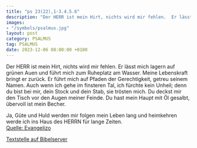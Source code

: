 ```yaml
---
title: "ps 23(22),1-3.4.5.6"
description: "Der HERR ist mein Hirt, nichts wird mir fehlen.  Er lässt mich lagern auf grünen Auen und führt mich zum Ruheplatz am Wasser. Meine Lebenskraft bringt er zurück. Er führt mich auf Pfaden der Gerechtigkeit, getreu seinem Namen.  Auch wenn ich gehe im finsteren Tal, ich fürchte kei...."
images:
- "/symbols/psalmus.jpg"
layout: post
category: PSALMUS
tag: PSALMUS
date: 2023-12-06 08:00:00 +0100
---
```

Der HERR ist mein Hirt, nichts wird mir fehlen. 
Er lässt mich lagern auf grünen Auen und führt mich zum Ruheplatz am Wasser.
Meine Lebenskraft bringt er zurück. Er führt mich auf Pfaden der Gerechtigkeit, getreu seinem Namen. 
Auch wenn ich gehe im finsteren Tal, ich fürchte kein Unheil; denn du bist bei mir, dein Stock und dein Stab, sie trösten mich.<!--more--> 
Du deckst mir den Tisch vor den Augen meiner Feinde. Du hast mein Haupt mit Öl gesalbt, übervoll ist mein Becher. 

Ja, Güte und Huld werden mir folgen mein Leben lang und heimkehren werde ich ins Haus des HERRN für lange Zeiten.<br>
[Quelle: Evangelizo](https://evangeliumtagfuertag.org/DE/gospel)

[Textstelle auf Bibelserver](https://www.bibleserver.com/EU/ps23(22),1-3.4.5.6)
